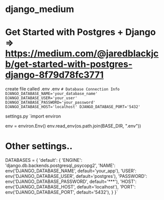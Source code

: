 # django_medium
# Get Started with Postgres + Django => https://medium.com/@jaredblackjcb/get-started-with-postgres-django-8f79d78fc3771
create file called .env
.env
`# Database Connection Info
DJANGO_DATABASE_NAME='your_database_name'
DJANGO_DATABASE_USER='your_user'
DJANGO_DATABASE_PASSWORD='your_password'
DJANGO_DATABASE_HOST='localhost'
DJANGO_DATABASE_PORT='5432'`

settings.py
`import environ

env = environ.Env()
env.read_env(os.path.join(BASE_DIR,  ".env"))

# Other settings..

DATABASES = {
    'default': {
        'ENGINE': 'django.db.backends.postgresql_psycopg2',
        'NAME': env('DJANGO_DATABASE_NAME', default='your_app'),
        'USER': env('DJANGO_DATABASE_USER', default='postgres'),
        'PASSWORD': env('DJANGO_DATABASE_PASSWORD', default='***'),
        'HOST': env('DJANGO_DATABASE_HOST', default='localhost'),
        'PORT': env('DJANGO_DATABASE_PORT', default='5432'),
    }
}`